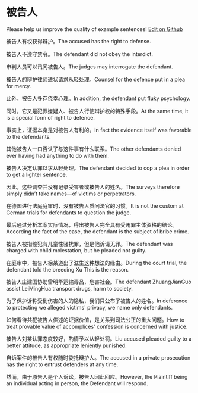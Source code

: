 # 被告人

Please help us improve the quality of example sentences! [Edit on Github](https://github.com/jiyushe/jiyu-example-sentence-source/blob/main/chinese/beigaoren.md)

<p><span class="chinese">被告人有权获得辩护。</span><span class="english">The accused has the right to defense.</span></p>

<p><span class="chinese">被告人不遵守禁令。</span><span class="english">The defendant did not obey the interdict.</span></p>

<p><span class="chinese">审判人员可以讯问被告人。</span><span class="english">The judges may interrogate the defendant.</span></p>

<p><span class="chinese">被告人的辩护律师递状请求从轻处理。</span><span class="english">Counsel for the defence put in a plea for mercy.</span></p>

<p><span class="chinese">此外，被告人多存侥幸心理。</span><span class="english">In addition, the defendant put fluky psychology.</span></p>

<p><span class="chinese">同时，它又是犯罪嫌疑人、被告人行使辩护权的特殊手段。</span><span class="english">At the same time, it is a special form of right to defence.</span></p>

<p><span class="chinese">事实上，证据本身是对被告人有利的。</span><span class="english">In fact the evidence itself was favorable to the defendants.</span></p>

<p><span class="chinese">其他被告人一口否认了与这件事有什么联系。</span><span class="english">The other defendants denied ever having had anything to do with them.</span></p>

<p><span class="chinese">被告人决定认罪以求从轻处理。</span><span class="english">The defendant decided to cop a plea in order to get a lighter sentence.</span></p>

<p><span class="chinese">因此，这些调查并没有记录受害者或被告人的姓名。</span><span class="english">The surveys therefore simply didn’t take names—of victims or perpetrators.</span></p>

<p><span class="chinese">在德国进行法庭庭审时，没有被告人质问法官的习惯。</span><span class="english">It is not the custom at German trials for defendants to question the judge.</span></p>

<p><span class="chinese">最后通过分析本案实际情况，得出被告人完全具有受贿罪主体资格的结论。</span><span class="english">According the fact of the case, the defendant is the subject of bribe crime.</span></p>

<p><span class="chinese">被告人被指控犯有儿童性骚扰罪，但是他诉请无罪。</span><span class="english">The defendant was charged with child molestation, but he pleaded not guilty.</span></p>

<p><span class="chinese">在庭审中，被告人徐某道出了滋生这种想法的缘由。</span><span class="english">During the court trial, the defendant told the breeding Xu This is the reason.</span></p>

<p><span class="chinese">被告人庄建国协助雷明华运输毒品，危害社会。</span><span class="english">The defendant ZhuangJianGuo assist LeiMingHua transport drugs, harm to society.</span></p>

<p><span class="chinese">为了保护诉称受到伤害的人的隐私，我们只公布了被告人的姓名。</span><span class="english">In deference to protecting we alleged victims' privacy, we name only defendants.</span></p>

<p><span class="chinese">如何看待共犯被告人供述的证据价值，是关系到司法公正的重大问题。</span><span class="english">How to treat provable value of accomplices' confession is concerned with justice.</span></p>

<p><span class="chinese">被告人刘某认罪态度较好，酌情予以从轻处罚。</span><span class="english">Liu accused pleaded guilty to a better attitude, as appropriate leniently punished.</span></p>

<p><span class="chinese">自诉案件的被告人有权随时委托辩护人。</span><span class="english">The accused in a private prosecution has the right to entrust defenders at any time.</span></p>

<p><span class="chinese">然而，由于原告人是个人诉讼，被告人因此回应。</span><span class="english">However, the Plaintiff being an individual acting in person, the Defendant will respond.</span></p>

